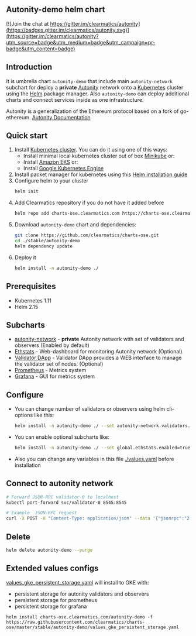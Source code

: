 ## Autonity-demo helm chart

[![Join the chat at https://gitter.im/clearmatics/autonity](https://badges.gitter.im/clearmatics/autonity.svg)](https://gitter.im/clearmatics/autonity?utm_source=badge&utm_medium=badge&utm_campaign=pr-badge&utm_content=badge)

## Introduction

It is umbrella chart `autonity-demo` that include main `autonity-network` subchart for deploy a **private** [Autonity](https://www.autonity.io/) network onto a [Kubernetes](http://kubernetes.io) 
cluster using the [Helm](https://helm.sh) package manager. Also `autonity-demo` can deploy additional charts and connect services inside as one infrastructure.

Autonity is a generalization of the Ethereum protocol based on a fork of go-ethereum. [Autonity Documentation](https://docs.autonity.io)

## Quick start
1. Install [Kubernetes cluster](http://kubernetes.io). You can do it using one of this ways:
   - Install minimal local kubernetes cluster out of box [Minikube](https://kubernetes.io/docs/tasks/tools/install-minikube/) or:
   - Install [Amazon EKS](https://eksworkshop.com/prerequisites/self_paced/) or:
   - Install [Google Kubernetes Engine](https://cloud.google.com/kubernetes-engine/docs/quickstart)
1. Install packet manager for kubernetes using this [Helm installation guide](https://helm.sh/docs/using_helm/#installing-helm)
1. Configure helm to your cluster
   ```bash
   helm init
   ```
1. Add Clearmatics repository if you do not have it added before
   ```bash
   helm repo add charts-ose.clearmatics.com https://charts-ose.clearmatics.com
   ```
1. Download `autonity-demo` chart and dependencies:
   ```bash
   git clone https://github.com/clearmatics/charts-ose.git
   cd ./stable/autonity-demo
   helm dependency update
   ```
1. Deploy it
   ```bash
   helm install -n autonity-demo ./
   ```
## Prerequisites

* Kubernetes 1.11
* Helm 2.15

## Subcharts

* [autonity-network](../autonity-network) - **private** Autonity network with set of validators and observers (Enabled by default)
* [Ethstats](../ethstats) - Web-dashboard for monitoring Autonity network (Optional)
* [Validator DApp](../validator-dapp) - Validator DApp provides a WEB interface to manage the validator set of nodes.  (Optional)
* [Prometheus](https://github.com/helm/charts/tree/master/stable/prometheus) - Metrics system
* [Grafana](https://github.com/helm/charts/tree/master/stable/grafana) - GUI for metrics system

## Configure

- You can change number of validators or observers using helm cli-options like this:
   ```bash
   helm install -n autonity-demo ./ --set autonity-network.validators.num=6,autonity-network.observers.num=2
   ```
- You can enable optional subcharts like:
   ```bash
   helm install -n autonity-demo ./ --set global.ethstats.enabled=true
   ```
- Also you can change any variables in this file [./values.yaml](values.yaml) before installation

## Connect to autonity network
```bash
# Forward JSON-RPC validator-0 to localhost
kubectl port-forward svc/validator-0 8545:8545

# Example  JSON-RPC request
curl -X POST -H "Content-Type: application/json" --data '{"jsonrpc":"2.0","method":"web3_clientVersion","params":[],"id":67}' http://localhost:8545

```

## Delete
```bash
helm delete autonity-demo --purge
```

## Extended values configs

[values_gke_persistent_storage.yaml](./values_gke_persistent_storage.yaml) will install to GKE with:
- persistent storage for autonity validators and observers
- persistent storage for prometheus
- persistent storage for grafana

```shell script
helm install charts-ose.clearmatics.com/autonity-demo -f https://raw.githubusercontent.com/clearmatics/charts-ose/master/stable/autonity-demo/values_gke_persistent_storage.yaml
```
